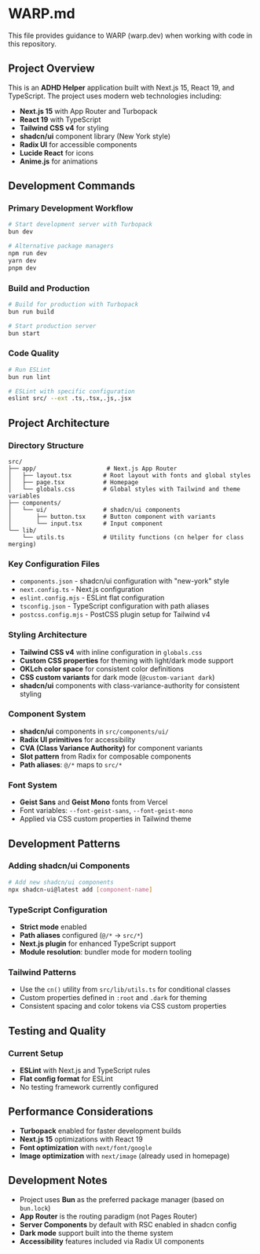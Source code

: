 # WARP.md

This file provides guidance to WARP (warp.dev) when working with code in this repository.

## Project Overview

This is an **ADHD Helper** application built with Next.js 15, React 19, and TypeScript. The project uses modern web technologies including:

- **Next.js 15** with App Router and Turbopack
- **React 19** with TypeScript
- **Tailwind CSS v4** for styling
- **shadcn/ui** component library (New York style)
- **Radix UI** for accessible components
- **Lucide React** for icons
- **Anime.js** for animations

## Development Commands

### Primary Development Workflow
```bash
# Start development server with Turbopack
bun dev

# Alternative package managers
npm run dev
yarn dev
pnpm dev
```

### Build and Production
```bash
# Build for production with Turbopack
bun run build

# Start production server
bun start
```

### Code Quality
```bash
# Run ESLint
bun run lint

# ESLint with specific configuration
eslint src/ --ext .ts,.tsx,.js,.jsx
```

## Project Architecture

### Directory Structure
```
src/
├── app/                    # Next.js App Router
│   ├── layout.tsx         # Root layout with fonts and global styles
│   ├── page.tsx           # Homepage
│   └── globals.css        # Global styles with Tailwind and theme variables
├── components/
│   └── ui/                # shadcn/ui components
│       ├── button.tsx     # Button component with variants
│       └── input.tsx      # Input component
└── lib/
    └── utils.ts           # Utility functions (cn helper for class merging)
```

### Key Configuration Files
- `components.json` - shadcn/ui configuration with "new-york" style
- `next.config.ts` - Next.js configuration
- `eslint.config.mjs` - ESLint flat configuration
- `tsconfig.json` - TypeScript configuration with path aliases
- `postcss.config.mjs` - PostCSS plugin setup for Tailwind v4

### Styling Architecture
- **Tailwind CSS v4** with inline configuration in `globals.css`
- **Custom CSS properties** for theming with light/dark mode support
- **OKLch color space** for consistent color definitions
- **CSS custom variants** for dark mode (`@custom-variant dark`)
- **shadcn/ui** components with class-variance-authority for consistent styling

### Component System
- **shadcn/ui** components in `src/components/ui/`
- **Radix UI primitives** for accessibility
- **CVA (Class Variance Authority)** for component variants
- **Slot pattern** from Radix for composable components
- **Path aliases**: `@/*` maps to `src/*`

### Font System
- **Geist Sans** and **Geist Mono** fonts from Vercel
- Font variables: `--font-geist-sans`, `--font-geist-mono`
- Applied via CSS custom properties in Tailwind theme

## Development Patterns

### Adding shadcn/ui Components
```bash
# Add new shadcn/ui components
npx shadcn-ui@latest add [component-name]
```

### TypeScript Configuration
- **Strict mode** enabled
- **Path aliases** configured (`@/*` → `src/*`)
- **Next.js plugin** for enhanced TypeScript support
- **Module resolution**: bundler mode for modern tooling

### Tailwind Patterns
- Use the `cn()` utility from `src/lib/utils.ts` for conditional classes
- Custom properties defined in `:root` and `.dark` for theming
- Consistent spacing and color tokens via CSS custom properties

## Testing and Quality

### Current Setup
- **ESLint** with Next.js and TypeScript rules
- **Flat config format** for ESLint
- No testing framework currently configured

## Performance Considerations

- **Turbopack** enabled for faster development builds
- **Next.js 15** optimizations with React 19
- **Font optimization** with `next/font/google`
- **Image optimization** with `next/image` (already used in homepage)

## Development Notes

- Project uses **Bun** as the preferred package manager (based on `bun.lock`)
- **App Router** is the routing paradigm (not Pages Router)
- **Server Components** by default with RSC enabled in shadcn config
- **Dark mode** support built into the theme system
- **Accessibility** features included via Radix UI components
